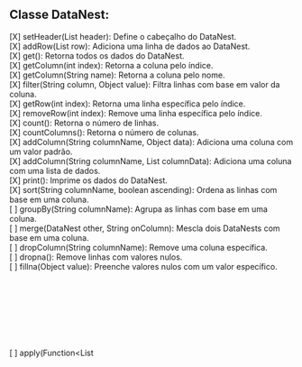 ## Classe DataNest: </br>
[X] setHeader(List<Object> header): Define o cabeçalho do DataNest.</br>
[X] addRow(List<Object> row): Adiciona uma linha de dados ao DataNest.</br>
[X] get(): Retorna todos os dados do DataNest.</br>
[X] getColumn(int index): Retorna a coluna pelo índice.</br>
[X] getColumn(String name): Retorna a coluna pelo nome.</br>
[X] filter(String column, Object value): Filtra linhas com base em valor da coluna.</br>
[X] getRow(int index): Retorna uma linha específica pelo índice.</br>
[X] removeRow(int index): Remove uma linha específica pelo índice.</br>
[X] count(): Retorna o número de linhas.</br>
[X] countColumns(): Retorna o número de colunas.</br>
[X] addColumn(String columnName, Object data): Adiciona uma coluna com um valor padrão.</br>
[X] addColumn(String columnName, List<Object> columnData): Adiciona uma coluna com uma lista de dados.</br>
[X] print(): Imprime os dados do DataNest.</br>
[X] sort(String columnName, boolean ascending): Ordena as linhas com base em uma coluna.</br>
[ ] groupBy(String columnName): Agrupa as linhas com base em uma coluna.</br>
[ ] merge(DataNest other, String onColumn): Mescla dois DataNests com base em uma coluna.</br>
[ ] dropColumn(String columnName): Remove uma coluna específica.</br>
[ ] dropna(): Remove linhas com valores nulos.</br>
[ ] fillna(Object value): Preenche valores nulos com um valor específico.</br>
[ ] apply(Function<List<Object>, List<Object>> function): Aplica uma função a cada linha.</br>
[ ] head(int n): Retorna as primeiras n linhas.</br>
[ ] tail(int n): Retorna as últimas n linhas.</br>
[ ] describe(): Retorna estatísticas descritivas para cada coluna numérica.</br>
[ ] transpose(): Transpõe o DataNest.</br>
[ ] toCSV(String filePath): Exporta o DataNest para um arquivo CSV.</br>
[ ] fromCSV(String filePath): Carrega um DataNest de um arquivo CSV.</br>

## Classe Column: </br>
[X] setColumn(List<Object> column): Define a lista de dados da coluna.</br>
[X] setColumn(List<Object> column, String name): Define a coluna e seu nome.</br>
[X] print(): Imprime os dados da coluna.</br>
[X] count(): Retorna o número de elementos na coluna.</br>
[X] countIf(Object value): Conta elementos iguais ao valor.</br>
[X] countIfNot(Object value): Conta elementos diferentes do valor.</br>
[X] filter(Object value): Filtra elementos iguais ao valor.</br>
[ ] unique(): Retorna valores únicos na coluna.</br>
[ ]valueCounts(): Retorna a contagem de valores únicos.</br>
[ ]apply(Function<Object, Object> function): Aplica uma função a cada elemento da coluna.</br>
[ ]mean(): Calcula a média dos valores numéricos.</br>
[ ]sum(): Calcula a soma dos valores numéricos.</br>
[ ]min(): Retorna o valor mínimo.</br>
[ ]max(): Retorna o valor máximo.</br>
[ ]std(): Calcula o desvio padrão dos valores numéricos.</br>
[ ]median(): Calcula a mediana dos valores numéricos.</br>
[ ]mode(): Retorna o(s) valor(es) mais frequente(s).</br>